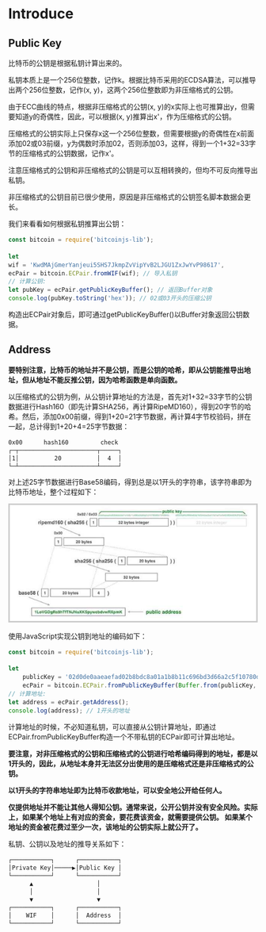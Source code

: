# Introduce

## Public Key

比特币的公钥是根据私钥计算出来的。

私钥本质上是一个256位整数，记作k。根据比特币采用的ECDSA算法，可以推导出两个256位整数，记作(x, y)，这两个256位整数即为非压缩格式的公钥。

由于ECC曲线的特点，根据非压缩格式的公钥(x, y)的x实际上也可推算出y，但需要知道y的奇偶性，因此，可以根据(x, y)推算出x'，作为压缩格式的公钥。

压缩格式的公钥实际上只保存x这一个256位整数，但需要根据y的奇偶性在x前面添加02或03前缀，y为偶数时添加02，否则添加03，这样，得到一个1+32=33字节的压缩格式的公钥数据，记作x'。

注意压缩格式的公钥和非压缩格式的公钥是可以互相转换的，但均不可反向推导出私钥。

非压缩格式的公钥目前已很少使用，原因是非压缩格式的公钥签名脚本数据会更长。

我们来看看如何根据私钥推算出公钥：

````js
const bitcoin = require('bitcoinjs-lib');

let
wif = 'KwdMAjGmerYanjeui5SHS7JkmpZvVipYvB2LJGU1ZxJwYvP98617',
ecPair = bitcoin.ECPair.fromWIF(wif); // 导入私钥
// 计算公钥:
let pubKey = ecPair.getPublicKeyBuffer(); // 返回Buffer对象
console.log(pubKey.toString('hex')); // 02或03开头的压缩公钥

````
构造出ECPair对象后，即可通过getPublicKeyBuffer()以Buffer对象返回公钥数据。

## Address

**要特别注意，比特币的地址并不是公钥，而是公钥的哈希，即从公钥能推导出地址，但从地址不能反推公钥，因为哈希函数是单向函数。**

以压缩格式的公钥为例，从公钥计算地址的方法是，首先对1+32=33字节的公钥数据进行Hash160（即先计算SHA256，再计算RipeMD160），得到20字节的哈希。然后，添加0x00前缀，得到1+20=21字节数据，再计算4字节校验码，拼在一起，总计得到1+20+4=25字节数据：

```tree
0x00      hash160         check
┌─┬──────────────────────┬─────┐
│1│          20          │  4  │
└─┴──────────────────────┴─────┘
```

对上述25字节数据进行Base58编码，得到总是以1开头的字符串，该字符串即为比特币地址，整个过程如下：

![PublicKey To Address](/Images/PublicKeyToAddress.jpg "PublicKey To Address")

使用JavaScript实现公钥到地址的编码如下：

```js
const bitcoin = require('bitcoinjs-lib');

let
    publicKey = '02d0de0aaeaefad02b8bdc8a01a1b8b11c696bd3d66a2c5f10780d95b7df42645c',
    ecPair = bitcoin.ECPair.fromPublicKeyBuffer(Buffer.from(publicKey, 'hex')); // 导入公钥
// 计算地址:
let address = ecPair.getAddress();
console.log(address); // 1开头的地址

```

计算地址的时候，不必知道私钥，可以直接从公钥计算地址，即通过ECPair.fromPublicKeyBuffer构造一个不带私钥的ECPair即可计算出地址。

**要注意，对非压缩格式的公钥和压缩格式的公钥进行哈希编码得到的地址，都是以1开头的，因此，从地址本身并无法区分出使用的是压缩格式还是非压缩格式的公钥。**

**以1开头的字符串地址即为比特币收款地址，可以安全地公开给任何人。**

**仅提供地址并不能让其他人得知公钥。通常来说，公开公钥并没有安全风险。实际上，如果某个地址上有对应的资金，要花费该资金，就需要提供公钥。
如果某个地址的资金被花费过至少一次，该地址的公钥实际上就公开了。**

私钥、公钥以及地址的推导关系如下：

```tree
┌───────────┐      ┌───────────┐
│Private Key│─────▶│Public Key │
└───────────┘      └───────────┘
      ▲                  │
      │                  │
      ▼                  ▼
┌───────────┐      ┌───────────┐
│    WIF    │      │  Address  │
└───────────┘      └───────────┘
```
